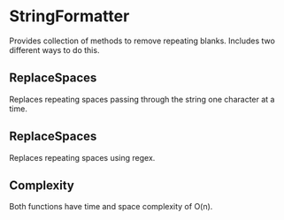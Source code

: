 # StringFormatter
Provides collection of methods to remove repeating blanks. Includes two different ways to do this.

## ReplaceSpaces

Replaces repeating spaces passing through the string one character at a time. 

## ReplaceSpaces

Replaces repeating spaces using regex. 

## Complexity 

Both functions have time and space complexity of O(n).
